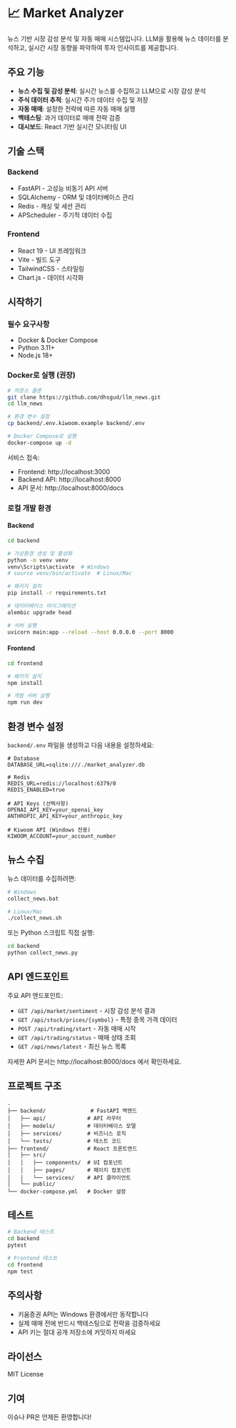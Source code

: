 # 📈 Market Analyzer

뉴스 기반 시장 감성 분석 및 자동 매매 시스템입니다. LLM을 활용해 뉴스 데이터를 분석하고, 실시간 시장 동향을 파악하여 투자 인사이트를 제공합니다.

## 주요 기능

- **뉴스 수집 및 감성 분석**: 실시간 뉴스를 수집하고 LLM으로 시장 감성 분석
- **주식 데이터 추적**: 실시간 주가 데이터 수집 및 저장
- **자동 매매**: 설정한 전략에 따른 자동 매매 실행
- **백테스팅**: 과거 데이터로 매매 전략 검증
- **대시보드**: React 기반 실시간 모니터링 UI

## 기술 스택

### Backend
- FastAPI - 고성능 비동기 API 서버
- SQLAlchemy - ORM 및 데이터베이스 관리
- Redis - 캐싱 및 세션 관리
- APScheduler - 주기적 데이터 수집

### Frontend
- React 19 - UI 프레임워크
- Vite - 빌드 도구
- TailwindCSS - 스타일링
- Chart.js - 데이터 시각화

## 시작하기

### 필수 요구사항

- Docker & Docker Compose
- Python 3.11+
- Node.js 18+

### Docker로 실행 (권장)

```bash
# 저장소 클론
git clone https://github.com/dhsgud/llm_news.git
cd llm_news

# 환경 변수 설정
cp backend/.env.kiwoom.example backend/.env

# Docker Compose로 실행
docker-compose up -d
```

서비스 접속:
- Frontend: http://localhost:3000
- Backend API: http://localhost:8000
- API 문서: http://localhost:8000/docs

### 로컬 개발 환경

#### Backend

```bash
cd backend

# 가상환경 생성 및 활성화
python -m venv venv
venv\Scripts\activate  # Windows
# source venv/bin/activate  # Linux/Mac

# 패키지 설치
pip install -r requirements.txt

# 데이터베이스 마이그레이션
alembic upgrade head

# 서버 실행
uvicorn main:app --reload --host 0.0.0.0 --port 8000
```

#### Frontend

```bash
cd frontend

# 패키지 설치
npm install

# 개발 서버 실행
npm run dev
```

## 환경 변수 설정

`backend/.env` 파일을 생성하고 다음 내용을 설정하세요:

```env
# Database
DATABASE_URL=sqlite:///./market_analyzer.db

# Redis
REDIS_URL=redis://localhost:6379/0
REDIS_ENABLED=true

# API Keys (선택사항)
OPENAI_API_KEY=your_openai_key
ANTHROPIC_API_KEY=your_anthropic_key

# Kiwoom API (Windows 전용)
KIWOOM_ACCOUNT=your_account_number
```

## 뉴스 수집

뉴스 데이터를 수집하려면:

```bash
# Windows
collect_news.bat

# Linux/Mac
./collect_news.sh
```

또는 Python 스크립트 직접 실행:

```bash
cd backend
python collect_news.py
```

## API 엔드포인트

주요 API 엔드포인트:

- `GET /api/market/sentiment` - 시장 감성 분석 결과
- `GET /api/stock/prices/{symbol}` - 특정 종목 가격 데이터
- `POST /api/trading/start` - 자동 매매 시작
- `GET /api/trading/status` - 매매 상태 조회
- `GET /api/news/latest` - 최신 뉴스 목록

자세한 API 문서는 http://localhost:8000/docs 에서 확인하세요.

## 프로젝트 구조

```
.
├── backend/              # FastAPI 백엔드
│   ├── api/             # API 라우터
│   ├── models/          # 데이터베이스 모델
│   ├── services/        # 비즈니스 로직
│   └── tests/           # 테스트 코드
├── frontend/            # React 프론트엔드
│   ├── src/
│   │   ├── components/  # UI 컴포넌트
│   │   ├── pages/       # 페이지 컴포넌트
│   │   └── services/    # API 클라이언트
│   └── public/
└── docker-compose.yml   # Docker 설정
```

## 테스트

```bash
# Backend 테스트
cd backend
pytest

# Frontend 테스트
cd frontend
npm test
```

## 주의사항

- 키움증권 API는 Windows 환경에서만 동작합니다
- 실제 매매 전에 반드시 백테스팅으로 전략을 검증하세요
- API 키는 절대 공개 저장소에 커밋하지 마세요

## 라이선스

MIT License

## 기여

이슈나 PR은 언제든 환영합니다!
